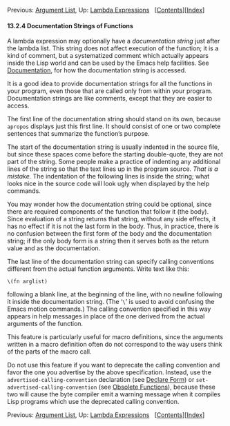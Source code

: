 <!-- This is the GNU Emacs Lisp Reference Manual
corresponding to Emacs version 27.2.

Copyright (C) 1990-1996, 1998-2021 Free Software Foundation,
Inc.

Permission is granted to copy, distribute and/or modify this document
under the terms of the GNU Free Documentation License, Version 1.3 or
any later version published by the Free Software Foundation; with the
Invariant Sections being "GNU General Public License," with the
Front-Cover Texts being "A GNU Manual," and with the Back-Cover
Texts as in (a) below.  A copy of the license is included in the
section entitled "GNU Free Documentation License."

(a) The FSF's Back-Cover Text is: "You have the freedom to copy and
modify this GNU manual.  Buying copies from the FSF supports it in
developing GNU and promoting software freedom." -->

<!-- Created by GNU Texinfo 6.7, http://www.gnu.org/software/texinfo/ -->

Previous: [Argument List](Argument-List.html), Up: [Lambda Expressions](Lambda-Expressions.html)   \[[Contents](index.html#SEC_Contents "Table of contents")]\[[Index](Index.html "Index")]

#### 13.2.4 Documentation Strings of Functions

A lambda expression may optionally have a *documentation string* just after the lambda list. This string does not affect execution of the function; it is a kind of comment, but a systematized comment which actually appears inside the Lisp world and can be used by the Emacs help facilities. See [Documentation](Documentation.html), for how the documentation string is accessed.

It is a good idea to provide documentation strings for all the functions in your program, even those that are called only from within your program. Documentation strings are like comments, except that they are easier to access.

The first line of the documentation string should stand on its own, because `apropos` displays just this first line. It should consist of one or two complete sentences that summarize the function’s purpose.

The start of the documentation string is usually indented in the source file, but since these spaces come before the starting double-quote, they are not part of the string. Some people make a practice of indenting any additional lines of the string so that the text lines up in the program source. *That is a mistake.* The indentation of the following lines is inside the string; what looks nice in the source code will look ugly when displayed by the help commands.

You may wonder how the documentation string could be optional, since there are required components of the function that follow it (the body). Since evaluation of a string returns that string, without any side effects, it has no effect if it is not the last form in the body. Thus, in practice, there is no confusion between the first form of the body and the documentation string; if the only body form is a string then it serves both as the return value and as the documentation.

The last line of the documentation string can specify calling conventions different from the actual function arguments. Write text like this:

    \(fn arglist)

following a blank line, at the beginning of the line, with no newline following it inside the documentation string. (The ‘`\`’ is used to avoid confusing the Emacs motion commands.) The calling convention specified in this way appears in help messages in place of the one derived from the actual arguments of the function.

This feature is particularly useful for macro definitions, since the arguments written in a macro definition often do not correspond to the way users think of the parts of the macro call.

Do not use this feature if you want to deprecate the calling convention and favor the one you advertise by the above specification. Instead, use the `advertised-calling-convention` declaration (see [Declare Form](Declare-Form.html)) or `set-advertised-calling-convention` (see [Obsolete Functions](Obsolete-Functions.html)), because these two will cause the byte compiler emit a warning message when it compiles Lisp programs which use the deprecated calling convention.

Previous: [Argument List](Argument-List.html), Up: [Lambda Expressions](Lambda-Expressions.html)   \[[Contents](index.html#SEC_Contents "Table of contents")]\[[Index](Index.html "Index")]
